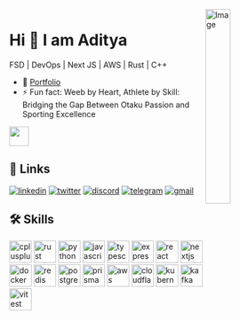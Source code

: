 <picture>
  <img src="https://github.com/lassiecoder/lassiecoder/assets/17312616/2ae4d51a-1aae-45b9-86ae-75d01eb6e446" align="right" width="30%" alt="Image">
</picture>

# Hi 👋 I am Aditya
FSD | DevOps | Next JS | AWS | Rust | C++

* 🚀 [Portfolio](https://iditya.tech)
* ⚡ Fun fact: Weeb by Heart, Athlete by Skill: Bridging the Gap Between Otaku Passion and Sporting Excellence

<img src="https://cultofthepartyparrot.com/parrots/hd/laptop_parrot.gif" width="35" height="35"/>

## 🔗 Links
[![linkedin](https://raw.githubusercontent.com/maurodesouza/profile-readme-generator/master/src/assets/icons/social/linkedin/default.svg)](https://www.linkedin.com/in/iditya/)
[![twitter](https://raw.githubusercontent.com/maurodesouza/profile-readme-generator/master/src/assets/icons/social/twitter/default.svg)](https://twitter.com/am44910606)
[![discord](https://raw.githubusercontent.com/maurodesouza/profile-readme-generator/master/src/assets/icons/social/discord/default.svg)](https://discordapp.com/users/idityage)
[![telegram](https://raw.githubusercontent.com/maurodesouza/profile-readme-generator/master/src/assets/icons/social/telegram/default.svg)](https://t.me/idityage)
[![gmail](https://raw.githubusercontent.com/maurodesouza/profile-readme-generator/master/src/assets/icons/social/gmail/default.svg)](mailto:am44910606@gmail.com?subject=Hello%20!)

## 🛠 Skills
[<img src="https://skillicons.dev/icons?i=cpp" width="40" height="40" alt="cplusplus logo" />](https://isocpp.org/)
[<img src="https://skillicons.dev/icons?i=rust" width="40" height="40" alt="rust logo" />](https://www.rust-lang.org/)
[<img src="https://skillicons.dev/icons?i=py" width="40" height="40" alt="python logo" />](https://www.python.org/)
[<img src="https://skillicons.dev/icons?i=js" width="40" height="40" alt="javascript logo" />](https://developer.mozilla.org/en-US/docs/Web/JavaScript)
[<img src="https://cdn.jsdelivr.net/gh/devicons/devicon/icons/typescript/typescript-original.svg" width="40" height="40" alt="typescript logo" />](https://www.typescriptlang.org/)
[<img src="https://skillicons.dev/icons?i=express" width="40" height="40" alt="express logo" />](https://expressjs.com/)
[<img src="https://skillicons.dev/icons?i=react" width="40" height="40" alt="react logo" />](https://react.dev/)
[<img src="https://skillicons.dev/icons?i=nextjs" width="40" height="40" alt="nextjs logo" />](https://nextjs.org/)
[<img src="https://skillicons.dev/icons?i=docker" width="40" height="40" alt="docker logo" />](https://www.docker.com/)
[<img src="https://skillicons.dev/icons?i=redis" width="40" height="40" alt="redis logo" />](https://redis.io/)
[<img src="https://skillicons.dev/icons?i=postgres" width="40" height="40" alt="postgresql logo" />](https://www.postgresql.org/)
[<img src="https://skillicons.dev/icons?i=prisma" width="40" height="40" alt="prisma logo" />](https://www.prisma.io/)
[<img src="https://skillicons.dev/icons?i=aws" width="40" height="40" alt="aws logo" />](https://aws.amazon.com/)
[<img src="https://skillicons.dev/icons?i=cloudflare" width="40" height="40" alt="cloudflare logo" />](https://www.cloudflare.com/)
[<img src="https://skillicons.dev/icons?i=kubernetes" width="40" height="40" alt="kubernetes logo" />](https://kubernetes.io/)
[<img src="https://skillicons.dev/icons?i=kafka" width="40" height="40" alt="kafka logo" />](https://kafka.apache.org/)
[<img src="https://www.tech-stack-icons.com/assets/light/vitest.svg" width="40" height="40" alt="vitest logo" />](https://vitest.dev/)

